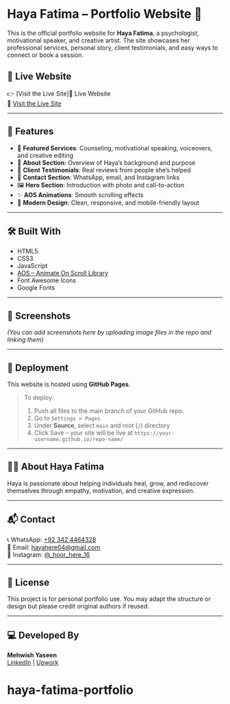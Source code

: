# Haya Fatima – Portfolio Website 🌿

This is the official portfolio website for **Haya Fatima**, a psychologist, motivational speaker, and creative artist. The site showcases her professional services, personal story, client testimonials, and easy ways to connect or book a session.

## 🌟 Live Website

👉 [Visit the Live Site]🌟 Live Website  
🔗 [Visit the Live Site](https://profile-ui.github.io/haya-fatima-portfolio/)
 


---

## 📌 Features

- 💼 **Featured Services**: Counseling, motivational speaking, voiceovers, and creative editing
- 🧠 **About Section**: Overview of Haya’s background and purpose
- 🌟 **Client Testimonials**: Real reviews from people she’s helped
- 📱 **Contact Section**: WhatsApp, email, and Instagram links
- 🖼️ **Hero Section**: Introduction with photo and call-to-action
- ✨ **AOS Animations**: Smooth scrolling effects
- 🎨 **Modern Design**: Clean, responsive, and mobile-friendly layout

---

## 🛠️ Built With

- HTML5  
- CSS3  
- JavaScript  
- [AOS – Animate On Scroll Library](https://michalsnik.github.io/aos/)  
- Font Awesome Icons  
- Google Fonts

---

## 📸 Screenshots

*(You can add screenshots here by uploading image files in the repo and linking them)*

---

## 🚀 Deployment

This website is hosted using **GitHub Pages**.

> To deploy:
> 1. Push all files to the main branch of your GitHub repo.
> 2. Go to `Settings > Pages`
> 3. Under **Source**, select `main` and root (`/`) directory
> 4. Click Save – your site will be live at `https://your-username.github.io/repo-name/`

---

## 🙋‍♀️ About Haya Fatima

Haya is passionate about helping individuals heal, grow, and rediscover themselves through empathy, motivation, and creative expression.

---

## 📬 Contact

📞 WhatsApp: [+92 342 4464328](https://wa.me/923424464328)  
📧 Email: hayahere04@gmail.com  
📸 Instagram: [@_hoor_here_16](https://www.instagram.com/_hoor_here_16?igsh=eXV2M3k1c3U2Nzh4)

---

## 📄 License

This project is for personal portfolio use. You may adapt the structure or design but please credit original authors if reused.

---

## 💻 Developed By

**Mehwish Yaseen**  
[LinkedIn](https://www.linkedin.com/in/mehwish-yaseen-108634279) | [Upwork](https://www.upwork.com/freelancers/~014f55120fbbe1519f)

# haya-fatima-portfolio
